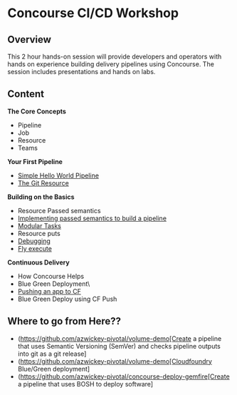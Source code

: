 # Concourse CI/CD Workshop
## Overview

This 2 hour hands-on session will provide developers and operators with hands on experience building delivery pipelines using Concourse. The session includes presentations and hands on labs.

## Content

**The Core Concepts**
* Pipeline
* Job
* Resource
* Teams

**Your First Pipeline**
* [Simple Hello World Pipeline](labs/01-first-pipeline.md)
* [The Git Resource](labs/02-git-resource.md)

**Building on the Basics**
* Resource Passed semantics
* [Implementing passed semantics to build a pipeline](labs/03-passing-resources.md)
* [Modular Tasks](labs/04-modularize-tasks.md)
* Resource puts
* [Debugging](labs/05-fly-hijack.md)
* [Fly execute](labs/06-one-off-task.md)

**Continuous Delivery**
* How Concourse Helps
* Blue Green Deployment\
* [Pushing an app to CF](labs/07-cf-push.md)
* Blue Green Deploy using CF Push

## Where to go from Here??
 * (https://github.com/azwickey-pivotal/volume-demo[Create a pipeline that uses Semantic Versioning (SemVer) and checks pipeline outputs into git as a git release]
 * (https://github.com/azwickey-pivotal/volume-demo[Cloudfoundry Blue/Green deployment]
 * (https://github.com/azwickey-pivotal/concourse-deploy-gemfire[Create a pipeline that uses BOSH to deploy software]
